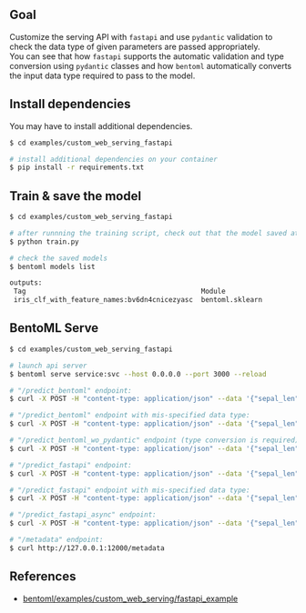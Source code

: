 ## Goal
Customize the serving API with `fastapi` and use `pydantic` validation to check the data type of given parameters are passed appropriately.  
You can see that how `fastapi` supports the automatic validation and type conversion using `pydantic` classes and how `bentoml` automatically converts the input data type required to pass to the model.


## Install dependencies
You may have to install additional dependencies.
```bash
$ cd examples/custom_web_serving_fastapi

# install additional dependencies on your container
$ pip install -r requirements.txt
```


## Train & save the model
```bash
$ cd examples/custom_web_serving_fastapi

# after runnning the training script, check out that the model saved at "${BENTOML_HOME}/models/iris_clf_with_feature_names/" successfully.
$ python train.py

# check the saved models
$ bentoml models list

outputs:
 Tag                                           Module                   Size       Creation Time
 iris_clf_with_feature_names:bv6dn4cnicezyasc  bentoml.sklearn          6.34 KiB   2022-10-16 19:48:21
```


## BentoML Serve
```bash
$ cd examples/custom_web_serving_fastapi

# launch api server
$ bentoml serve service:svc --host 0.0.0.0 --port 3000 --reload

# "/predict_bentoml" endpoint:
$ curl -X POST -H "content-type: application/json" --data '{"sepal_len": 7.2, "sepal_width": 3.2, "petal_len": 5.2, "petal_width": 2.2}' http://127.0.0.1:12000/predict_bentoml

# "/predict_bentoml" endpoint with mis-specified data type:
$ curl -X POST -H "content-type: application/json" --data '{"sepal_len": "7.2", "sepal_width": "3.2", "petal_len": "5.2", "petal_width": "2.2"}' http://127.0.0.1:12000/predict_bentoml

# "/predict_bentoml_wo_pydantic" endpoint (type conversion is required):
$ curl -X POST -H "content-type: application/json" --data '{"sepal_len": "7.2", "sepal_width": "3.2", "petal_len": "5.2", "petal_width": "2.2"}' http://127.0.0.1:12000/predict_bentoml_wo_pydantic

# "/predict_fastapi" endpoint:
$ curl -X POST -H "content-type: application/json" --data '{"sepal_len": 6.2, "sepal_width": 3.2, "petal_len": 5.2, "petal_width": 2.2}' http://127.0.0.1:12000/predict_fastapi

# "/predict_fastapi" endpoint with mis-specified data type:
$ curl -X POST -H "content-type: application/json" --data '{"sepal_len": "7.2", "sepal_width": "3.2", "petal_len": "5.2", "petal_width": "2.2"}' http://127.0.0.1:12000/predict_fastapi

# "/predict_fastapi_async" endpoint:
$ curl -X POST -H "content-type: application/json" --data '{"sepal_len": 6.2, "sepal_width": 3.2, "petal_len": 5.2, "petal_width": 2.2}' http://127.0.0.1:12000/predict_fastapi_async

# "/metadata" endpoint:
$ curl http://127.0.0.1:12000/metadata
```



## References
- [bentoml/examples/custom_web_serving/fastapi_example]


[bentoml/examples/custom_web_serving/fastapi_example]: https://github.com/bentoml/BentoML/tree/main/examples/custom_web_serving/fastapi_example
